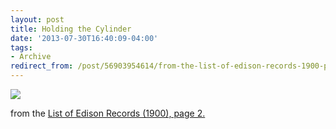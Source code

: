 ```yaml
---
layout: post 
title: Holding the Cylinder 
date: '2013-07-30T16:40:09-04:00' 
tags: 
- Archive 
redirect_from: /post/56903954614/from-the-list-of-edison-records-1900-page-2/
--- 
```


![](http://d.pr/rUfW+)

from the [List of Edison Records (1900), page 2.][1]

[1]: http://archive.org/details/cihm_58952
